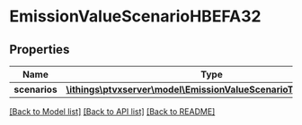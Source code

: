# EmissionValueScenarioHBEFA32

## Properties
Name | Type | Description | Notes
------------ | ------------- | ------------- | -------------
**scenarios** | [**\ithings\ptvxserver\model\EmissionValueScenarioTypeHBEFA32[]**](EmissionValueScenarioTypeHBEFA32.md) |  | [optional] 

[[Back to Model list]](../../README.md#documentation-for-models) [[Back to API list]](../../README.md#documentation-for-api-endpoints) [[Back to README]](../../README.md)


